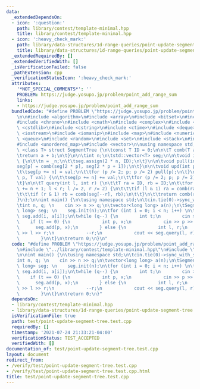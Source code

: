 ```yaml
---
data:
  _extendedDependsOn:
  - icon: ':question:'
    path: library/contest/template-minimal.hpp
    title: library/contest/template-minimal.hpp
  - icon: ':heavy_check_mark:'
    path: library/data-structures/1d-range-queries/point-update-segment-tree.hpp
    title: library/data-structures/1d-range-queries/point-update-segment-tree.hpp
  _extendedRequiredBy: []
  _extendedVerifiedWith: []
  _isVerificationFailed: false
  _pathExtension: cpp
  _verificationStatusIcon: ':heavy_check_mark:'
  attributes:
    '*NOT_SPECIAL_COMMENTS*': ''
    PROBLEM: https://judge.yosupo.jp/problem/point_add_range_sum
    links:
    - https://judge.yosupo.jp/problem/point_add_range_sum
  bundledCode: "#define PROBLEM \"https://judge.yosupo.jp/problem/point_add_range_sum\"\
    \n\n#include <algorithm>\n#include <array>\n#include <bitset>\n#include <cassert>\n\
    #include <chrono>\n#include <cmath>\n#include <complex>\n#include <cstdio>\n#include\
    \ <cstdlib>\n#include <cstring>\n#include <ctime>\n#include <deque>\n#include\
    \ <iostream>\n#include <iomanip>\n#include <map>\n#include <numeric>\n#include\
    \ <queue>\n#include <random>\n#include <set>\n#include <stack>\n#include <string>\n\
    #include <unordered_map>\n#include <vector>\n\nusing namespace std;\n\ntemplate\
    \ <class T> struct SegmentTree {\n\tconst T ID = 0;\n\n\tT comb(T a, T b) {\n\t\
    \treturn a + b;\n\t}\n\n\tint n;\n\tstd::vector<T> seg;\n\n\tvoid init(int _n)\
    \ {\n\t\tn = _n;\n\t\tseg.assign(2 * n, ID);\n\t}\n\n\tvoid pull(int p) {\n\t\t\
    seg[p] = comb(seg[2 * p], seg[2 * p + 1]);\n\t}\n\n\tvoid upd(int p, T val) {\n\
    \t\tseg[p += n] = val;\n\t\tfor (p /= 2; p; p /= 2) pull(p);\n\t}\n\n\tvoid add(int\
    \ p, T val) {\n\t\tseg[p += n] += val;\n\t\tfor (p /= 2; p; p /= 2) pull(p);\n\
    \t}\n\n\tT query(int l, int r) {\n\t\tT ra = ID, rb = ID;\n\t\tfor (l += n, r\
    \ += n + 1; l < r; l /= 2, r /= 2) {\n\t\t\tif (l & 1) ra = comb(ra, seg[l++]);\n\
    \t\t\tif (r & 1) rb = comb(seg[--r], rb);\n\t\t}\n\t\treturn comb(ra, rb);\n\t\
    }\n};\n\nint main() {\n\tusing namespace std;\n\tcin.tie(0)->sync_with_stdio(0);\n\
    \tint n, q; \n    cin >> n >> q;\n\tvector<long long> a(n);\n\tSegmentTree<long\
    \ long> seg; \n    seg.init(n);\n\tfor (int i = 0; i < n; i++) \n\t\tcin >> a[i],\
    \ seg.add(i, a[i]);\n\twhile (q--) {\n        int t;\n        cin >> t;\n    \
    \    if (t == 0) {\n            int p, x;\n            cin >> p >> x;\n      \
    \      seg.add(p, x);\n        } else {\n            int l, r;\n            cin\
    \ >> l >> r;\n            --r;\n            cout << seg.query(l, r) << '\\n';\n\
    \        }\n\t}\n\treturn 0;\n}\n"
  code: "#define PROBLEM \"https://judge.yosupo.jp/problem/point_add_range_sum\"\n\
    \n#include \"../library/contest/template-minimal.hpp\"\n#include \"../library/data-structures/1d-range-queries/point-update-segment-tree.hpp\"\
    \n\nint main() {\n\tusing namespace std;\n\tcin.tie(0)->sync_with_stdio(0);\n\t\
    int n, q; \n    cin >> n >> q;\n\tvector<long long> a(n);\n\tSegmentTree<long\
    \ long> seg; \n    seg.init(n);\n\tfor (int i = 0; i < n; i++) \n\t\tcin >> a[i],\
    \ seg.add(i, a[i]);\n\twhile (q--) {\n        int t;\n        cin >> t;\n    \
    \    if (t == 0) {\n            int p, x;\n            cin >> p >> x;\n      \
    \      seg.add(p, x);\n        } else {\n            int l, r;\n            cin\
    \ >> l >> r;\n            --r;\n            cout << seg.query(l, r) << '\\n';\n\
    \        }\n\t}\n\treturn 0;\n}"
  dependsOn:
  - library/contest/template-minimal.hpp
  - library/data-structures/1d-range-queries/point-update-segment-tree.hpp
  isVerificationFile: true
  path: test/point-update-segment-tree.test.cpp
  requiredBy: []
  timestamp: '2021-07-24 21:33:21-04:00'
  verificationStatus: TEST_ACCEPTED
  verifiedWith: []
documentation_of: test/point-update-segment-tree.test.cpp
layout: document
redirect_from:
- /verify/test/point-update-segment-tree.test.cpp
- /verify/test/point-update-segment-tree.test.cpp.html
title: test/point-update-segment-tree.test.cpp
---
```

